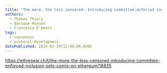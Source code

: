 ```yaml
---
title: "The more, the less censored: Introducing committee-enforced inclusion sets (COMIS) on Ethereum"
authors:
  - Thomas Thiery
  - Barnabé Monnot
  - Francesco D'Amato
tags:
  - consensus
  - protocol-development
datePublished: 2024-02-29T12:00:00.000Z
---
```


<https://ethresear.ch/t/the-more-the-less-censored-introducing-committee-enforced-inclusion-sets-comis-on-ethereum/18835>
